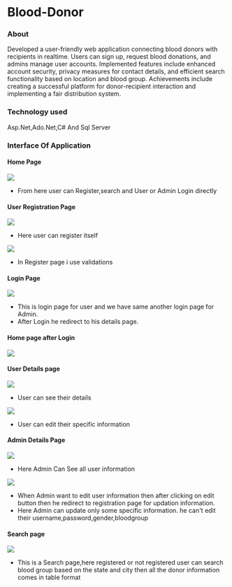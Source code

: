 # Blood-Donor
### About
Developed a user-friendly web application connecting blood donors with recipients in realtime. Users can sign up, request blood donations, and admins manage user accounts.
Implemented features include enhanced account security, privacy measures for contact details,
and efficient search functionality based on location and blood group. Achievements include
creating a successful platform for donor-recipient interaction and implementing a fair
distribution system.

### Technology used
Asp.Net,Ado.Net,C# And Sql Server

### Interface Of Application

#### Home Page
![](<img/ blooddonor1.png>)
- From here user can Register,search and User or Admin Login directly

#### User Registration Page
 ![](<img/registerbloododnor.png>)
 - Here user can register itself

  ![](img/validationblooddonor.png)
  - In Register page i use validations

#### Login Page
![](<img/ blooddonor.png>)
- This is login page for user and we have same another login page for Admin.
- After Login he redirect to his details page.

#### Home page after Login
![](<img/ blooddonor5.png>)

#### User Details page
![](img/blooddonor.png)
- User can see their details

![](img/edititself.png)
- User can edit their specific information

#### Admin Details Page
![](<img/ blooddonor6.png>)
- Here Admin Can See all user information

![](img/blooddonor7.png)
- When Admin want to edit user information then after clicking on edit button then he redirect to registration page for updation information.
- Here Admin can update only some specific information. he can't edit their username,password,gender,bloodgroup

#### Search page
![](img/blooddonor4.png)
- This is a Search page,here registered or not registered user can search blood group based on the state and city then all the donor information comes in table format